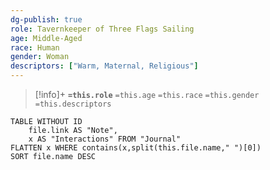```yaml
---
dg-publish: true
role: Tavernkeeper of Three Flags Sailing
age: Middle-Aged
race: Human
gender: Woman
descriptors: ["Warm, Maternal, Religious"]
---
```


> [!info]+
> **`=this.role`**
> `=this.age` `=this.race` `=this.gender`
> `=this.descriptors` 

```dataview
TABLE WITHOUT ID
	file.link AS "Note", 
	x AS "Interactions" FROM "Journal"
FLATTEN x WHERE contains(x,split(this.file.name," ")[0])
SORT file.name DESC
```
